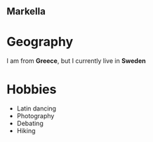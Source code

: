 ## Markella ##

# Geography

I am from **Greece**, but I currently live in **Sweden**

# Hobbies

- Latin dancing
- Photography
- Debating
- Hiking
